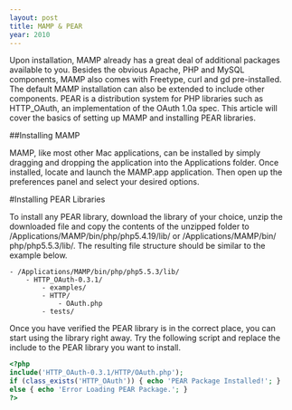 ```yaml
---
layout: post
title: MAMP & PEAR
year: 2010
---
```


Upon installation, MAMP already has a great deal of additional packages available to you. Besides the obvious Apache, PHP and MySQL components, MAMP also comes with Freetype, curl and gd pre-installed. The default MAMP installation can also be extended to include other components. PEAR is a distribution system for PHP libraries such as HTTP_OAuth, an implementation of the OAuth 1.0a spec. This article will cover the basics of setting up MAMP and installing PEAR libraries.

##Installing MAMP

MAMP, like most other Mac applications, can be installed by simply dragging and dropping the application into the Applications folder. Once installed, locate and launch the MAMP.app application. Then open up the preferences panel and select your desired options.

#Installing PEAR Libraries

To install any PEAR library, download the library of your choice, unzip the downloaded file and copy the contents of the unzipped folder to /Applications/MAMP/bin/&#8203;php/php5.4.19/lib/ or /Applications/MAMP/bin/&#8203;php/php5.5.3/lib/. The resulting file structure should be similar to the example below.

```
- /Applications/MAMP/bin/php/php5.5.3/lib/
	- HTTP_OAuth-0.3.1/
		- examples/
		- HTTP/
			- OAuth.php
		- tests/
```

Once you have verified the PEAR library is in the correct place, you can start using the library right away. Try the following script and replace the include to the PEAR library you want to install.

```php
<?php
include('HTTP_OAuth-0.3.1/HTTP/OAuth.php');
if (class_exists('HTTP_OAuth')) { echo 'PEAR Package Installed!'; }
else { echo 'Error Loading PEAR Package.'; }
?>
```